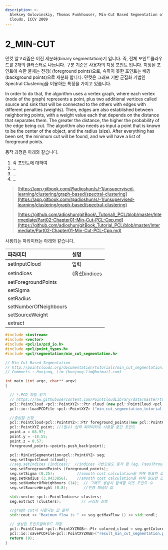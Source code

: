 ```yaml
---
description: >-
  Aleksey Golovinskiy, Thomas Funkhouser, Min-Cut Based Segmentation of Point
  Clouds, ICCV 2009
---
```


# 2\_MIN-CUT

민컷 알고리즘은 이진 세분화\(binary segmentation\)기 입니다. 즉, 전체 포인트클라우드를 2개의 클러스터로 나눕니다. 구분 기준은 사용자의 지정 포인트 입니다. 지정된 포인트에 속한 물체는 전경\( \(foreground points\)으로, 속하지 못한 포인트는 배경\(background points\)으로  세분화 합니다. 민컷은 그래프 기반 군집화 기법인 Spectral Clustering을 이용하는 특징을 가지고 있습니다. 

In order to do that, the algorithm uses a vertex graph, where each vertex \(node of the graph\) represents a point, plus two additional vertices called source and sink that will be connected to the others with edges with different penalties \(weights\). Then, edges are also established between neighboring points, with a weight value each that depends on the distance that separates them. The greater the distance, the higher the probability of the edge being cut. The algorithm also needs as input a point that is known to be the center of the object, and the radius \(size\). After everything has been set, the minimum cut will be found, and we will have a list of foreground points.

동작 과정은 아래와 같습니다. 

1. 각 포인트에 대하여 
2. ...
3. ...
4. ...

> [https://app.gitbook.com/@adioshun/s/-1/unsupervised-learning/clustering/graph-based/spectral-clustering](https://app.gitbook.com/@adioshun/s/-1/unsupervised-learning/clustering/graph-based/spectral-clustering)
>
> [https://github.com/adioshun/gitBook\_Tutorial\_PCL/blob/master/Intermediate/Part02-Chapter01-Min-Cut-PCL-Cpp.md](https://github.com/adioshun/gitBook_Tutorial_PCL/blob/master/Intermediate/Part02-Chapter01-Min-Cut-PCL-Cpp.md)



사용되는 파라미터는 아래와 같습니다.  

| 파라미터  | 설명  |
| :--- | :--- |
| setInputCloud  | 입력   |
| setIndices | \(옵션\)indices |
| setForegroundPoints |  |
| setSigma |  |
| setRadius |  |
| setNumberOfNeighbours |  |
| setSourceWeight |  |
| extract |  |

```cpp
#include <iostream>
#include <vector>
#include <pcl/io/pcd_io.h>
#include <pcl/point_types.h>
#include <pcl/segmentation/min_cut_segmentation.h>

// Min-Cut Based Segmentation
// http://pointclouds.org/documentation/tutorials/min_cut_segmentation.php#min-cut-segmentation
// Commnets : Hunjung, Lim (hunjung.lim@hotmail.com)

int main (int argc, char** argv)
{

  // *.PCD 파일 읽기 
  // https://raw.githubusercontent.com/PointCloudLibrary/data/master/tutorials/min_cut_segmentation_tutorial.pcd
  pcl::PointCloud <pcl::PointXYZ>::Ptr cloud (new pcl::PointCloud <pcl::PointXYZ>);
  pcl::io::loadPCDFile <pcl::PointXYZ> ("min_cut_segmentation_tutorial.pcd", *cloud);

  //중심점 선정 
  pcl::PointCloud<pcl::PointXYZ>::Ptr foreground_points(new pcl::PointCloud<pcl::PointXYZ> ());
  pcl::PointXYZ point; //(필수) 입력 파라미터로 사용할 중간 포인트
  point.x = 68.97;
  point.y = -18.55;
  point.z = 0.57;
  foreground_points->points.push_back(point);

  pcl::MinCutSegmentation<pcl::PointXYZ> seg;
  seg.setInputCloud (cloud);
  //seg.setIndices (indices);  //indices 기반으로도 동작 함 (eg. PassThrough 필터 )
  seg.setForegroundPoints (foreground_points);
  seg.setSigma (0.25);          //smooth cost calculation을 위해 필요한 값 
  seg.setRadius (3.0433856);    //smooth cost calculation을 위해 필요한 값 
  seg.setNumberOfNeighbours (14);  // 그래프 생성시 탐색할 이웃 포인트 수 
  seg.setSourceWeight (0.8);       //전경 패널티 값 

  std::vector <pcl::PointIndices> clusters;
  seg.extract (clusters);         // 군집화 실행 

  //graph cut시 사용되는 값 출력 
  std::cout << "Maximum flow is " << seg.getMaxFlow () << std::endl;

  // 생성된 포인트클라우드 저장 
  pcl::PointCloud <pcl::PointXYZRGB>::Ptr colored_cloud = seg.getColoredCloud ();
  pcl::io::savePCDFile<pcl::PointXYZRGB>("result_min_cut_segmentation.pcd", *colored_cloud);
  return (0);
}
```

